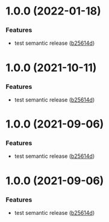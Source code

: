 # 1.0.0 (2022-01-18)


### Features

* test semantic release ([b25614d](https://github.com/Joshswooft/solid-js/commit/b25614de7e5a67455b5ac6595566cf482aa0afd5))

# 1.0.0 (2021-10-11)


### Features

* test semantic release ([b25614d](https://github.com/Joshswooft/solid-js/commit/b25614de7e5a67455b5ac6595566cf482aa0afd5))

# 1.0.0 (2021-09-06)


### Features

* test semantic release ([b25614d](https://github.com/Joshswooft/solid-js/commit/b25614de7e5a67455b5ac6595566cf482aa0afd5))

# 1.0.0 (2021-09-06)


### Features

* test semantic release ([b25614d](https://github.com/Joshswooft/solid-js/commit/b25614de7e5a67455b5ac6595566cf482aa0afd5))

